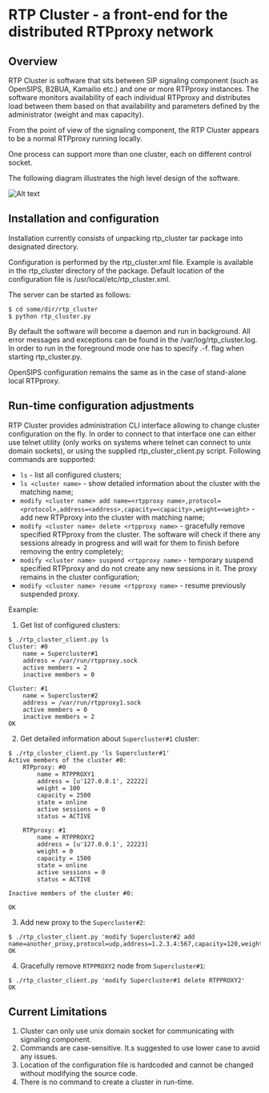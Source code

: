 # RTP Cluster - a front-end for the distributed RTPproxy network

## Overview

RTP Cluster is software that sits between SIP signaling component (such as OpenSIPS, B2BUA, Kamailio etc.) and one or more RTPproxy instances. The software monitors availability of each individual RTPproxy and distributes load between them based on that availability and parameters defined by the administrator (weight and max capacity).

From the point of view of the signaling component, the RTP Cluster appears to be a normal RTPproxy running locally. 

One process can support more than one cluster, each on different control socket.

The following diagram illustrates the high level design of the software.

![Alt text](https://docs.google.com/drawings/d/1FNrR8uRY5TeNBhVDLRM2eNYX363QD9aYMLb8GsALHdk/pub?w=800&h=600 "RTP Custer, high-level diagram")
 
## Installation and configuration

Installation currently consists of unpacking rtp_cluster tar package into designated directory. 

Configuration is performed by the rtp_cluster.xml file. Example is available in the rtp_cluster directory of the package. Default location of the configuration file is /usr/local/etc/rtp_cluster.xml.

The server can be started as follows:

```
$ cd some/dir/rtp_cluster
$ python rtp_cluster.py
```

By default the software will become a daemon and run in background. All error messages and exceptions can be found in the /var/log/rtp_cluster.log. In order to run in the foreground mode one has to specify .-f. flag when starting rtp_cluster.py.

OpenSIPS configuration remains the same as in the case of stand-alone local RTPproxy. 

## Run-time configuration adjustments

RTP Cluster provides administration CLI interface allowing to change cluster configuration on the fly. In order to connect to that interface one can either use telnet utility (only works on systems where telnet can connect to unix domain sockets), or using the supplied rtp_cluster_client.py script. Following commands are supported:

* `ls` - list all configured clusters;
* `ls <cluster name>` - show detailed information about the cluster with the matching name;
* `modify <cluster name> add name=<rtpproxy name>,protocol=<protocol>,address=<address>,capacity=<capacity>,weight=<weight>` - add new RTPproxy into the cluster with matching name;
* `modify <cluster name> delete <rtpproxy name>` - gracefully remove specified RTPproxy from the cluster. The software will check if there any sessions already in progress and will wait for them to finish before removing the entry completely;
* `modify <cluster name> suspend <rtpproxy name>` - temporary suspend specified RTPproxy and do not create any new sessions in it. The proxy remains in the cluster configuration;
* `modify <cluster name> resume <rtpproxy name>` - resume previously suspended proxy.

Example:

1. Get list of configured clusters:
```
$ ./rtp_cluster_client.py ls
Cluster: #0
    name = Supercluster#1
    address = /var/run/rtpproxy.sock
    active members = 2
    inactive members = 0

Cluster: #1
    name = Supercluster#2
    address = /var/run/rtpproxy1.sock
    active members = 0
    inactive members = 2
OK
```
2. Get detailed information about `Supercluster#1` cluster:
```
$ ./rtp_cluster_client.py 'ls Supercluster#1'
Active members of the cluster #0:
    RTPproxy: #0
        name = RTPPROXY1
        address = [u'127.0.0.1', 22222]
        weight = 100
        capacity = 2500
        state = online
        active sessions = 0
        status = ACTIVE

    RTPproxy: #1
        name = RTPPROXY2
        address = [u'127.0.0.1', 22223]
        weight = 0
        capacity = 1500
        state = online
        active sessions = 0
        status = ACTIVE

Inactive members of the cluster #0:

OK
```

3. Add new proxy to the `Supercluster#2`:

```
$ ./rtp_cluster_client.py 'modify Supercluster#2 add name=another_proxy,protocol=udp,address=1.2.3.4:567,capacity=120,weight=300'                 
OK
```

4. Gracefully remove `RTPPROXY2` node from `Supercluster#1`:

```
$ ./rtp_cluster_client.py 'modify Supercluster#1 delete RTPPROXY2'
OK
```

## Current Limitations

1. Cluster can only use unix domain socket for communicating with signaling component.
2. Commands are case-sensitive. It.s suggested to use lower case to avoid any issues.
3. Location of the configuration file is hardcoded and cannot be changed without modifying the source code.
4. There is no command to create a cluster in run-time.
